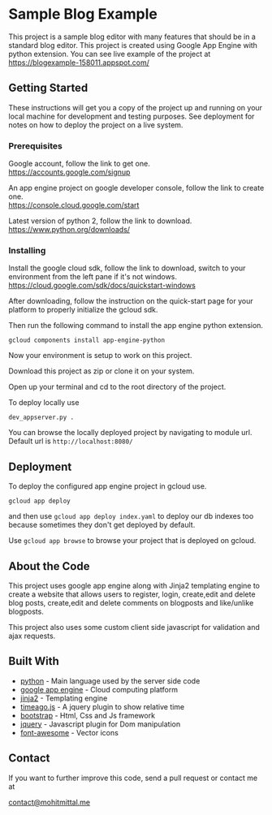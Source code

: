 # Sample Blog Example

This project is a sample blog editor with many features that should be in a standard blog editor. This project is created using Google App Engine with python extension. You can see live example of the project at https://blogexample-158011.appspot.com/

## Getting Started

These instructions will get you a copy of the project up and running on your local machine for development and testing purposes. See deployment for notes on how to deploy the project on a live system.

### Prerequisites

Google account, follow the link to get one.  
https://accounts.google.com/signup

An app engine project on google developer console, follow the link to create one.  
https://console.cloud.google.com/start  

Latest version of python 2, follow the link to download.  
https://www.python.org/downloads/  


### Installing

Install the google cloud sdk, follow the link to download, switch to your environment from the left pane if it's not windows.  
https://cloud.google.com/sdk/docs/quickstart-windows


After downloading, follow the instruction on the quick-start page for your platform to properly initialize the gcloud sdk.

Then run the following command to install the app engine python extension.

```
gcloud components install app-engine-python
```

Now your environment is setup to work on this project.  

Download this project as zip or clone it on your system.  

Open up your terminal and cd to the root directory of the project.

To deploy locally use
```
dev_appserver.py .
```

You can browse the locally deployed project by navigating to module url.  
Default url is ```http://localhost:8080/```


## Deployment



To deploy the configured app engine project in gcloud use.
```
gcloud app deploy
```
and then use ```gcloud app deploy index.yaml``` to deploy our db indexes too because sometimes they don't get deployed by default.

Use ```gcloud app browse``` to browse your project that is deployed on gcloud.


## About the Code

This project uses google app engine along with Jinja2 templating engine to create a website that allows users to register, login, create,edit and delete blog posts, create,edit and delete comments on blogposts and like/unlike blogposts.  

This project also uses some custom client side javascript for validation and ajax requests.

## Built With

* [python](https://www.python.org/) - Main language used by the server side code
* [google app engine](https://cloud.google.com/appengine/docs) - Cloud computing platform
* [jinja2](http://jinja.pocoo.org/) - Templating engine
* [timeago.js](http://timeago.yarp.com/) - A jquery plugin to show relative time
* [bootstrap](http://getbootstrap.com/) - Html, Css and Js framework
* [jquery](https://jquery.com/) - Javascript plugin for Dom manipulation
* [font-awesome](http://fontawesome.io/) - Vector icons

## Contact

If you want to further improve this code, send a pull request or contact me at

contact@mohitmittal.me